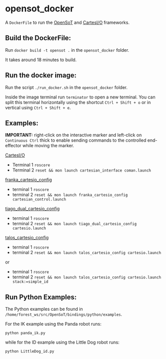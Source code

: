 opensot_docker
==============
A ```DockerFile``` to run the [OpenSoT](https://github.com/ADVRHumanoids/OpenSoT) and [CartesI/O](https://github.com/ADVRHumanoids/CartesianInterface) frameworks.

Build the DockerFile:
--------------------- 
Run ```docker build -t opensot .``` in the ```opensot_docker``` folder.

It takes around 18 minutes to build.

Run the docker image:
----------------------
Run the script ```./run_docker.sh``` in the ```opensot_docker``` folder.

Inside the image terminal run ```terminator``` to open a new terminal. You can split this terminal horizontally using the shortcut ```Ctrl + Shift + o``` or in vertical using ```Ctrl + Shift + e```.

Examples:
---------
**IMPORTANT:** right-click on the interactive marker and left-click on ```Continuous Ctrl``` thick to enable sending commands to the controlled end-effector while moving the marker.

[CartesI/O](https://github.com/ADVRHumanoids/CartesianInterface)
- Terminal 1 ```roscore```
- Terminal 2 ```reset && mon launch cartesian_interface coman.launch```

[franka_cartesio_config](https://github.com/EnricoMingo/franka_cartesio_config)
- terminal 1 ```roscore```
- terminal 2 ```reset && mon launch franka_cartesio_config cartesian_control.launch```

[tiago_dual_cartesio_config](https://github.com/hucebot/tiago_dual_cartesio_config)
- terminal 1 ```roscore```
- terminal 2 ```reset && mon launch tiago_dual_cartesio_config cartesio.launch```

[talos_cartesio_config](https://github.com/hucebot/talos_cartesio_config)
- terminal 1 ```roscore```
- terminal 2 ```reset && mon launch talos_cartesio_config cartesio.launch```
  
or

- terminal 1 ```roscore```
- terminal 2 ```reset && mon launch talos_cartesio_config cartesio.launch stack:=simple_id```

Run Python Examples:
--------------------
The Python examples can be found in ```/home/forest_ws/src/OpenSoT/bindings/python/examples```.

For the IK example using the Panda robot runs:

```python panda_ik.py```

while for the ID example using the Little Dog robot runs:

```python LittleDog_id.py```
